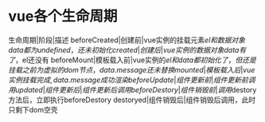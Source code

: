 # vue各个生命周期
生命周期|阶段|描述
beforeCreated|创建前|vue实例的挂载元素$el和数据对象data都为undefined，还未初始化
created|创建后|vue实例的数据对象data有了，$el还没有
beforeMount|模板载入前|vue实例的$el和data都初始化了，但还是挂载之前为虚拟的dom节点，data.message还未替换
mounted|模板载入后|vue实例挂载完成,data.message成功渲染
beforeUpdate|组件更新前|组件更新前调用
updated|组件更新后|组件更新后调用
beforeDestory|组件销毁前|调用$destory方法后，立即执行beforeDestory
destoryed|组件销毁后|组件销毁后调用，此时只剩下dom空壳